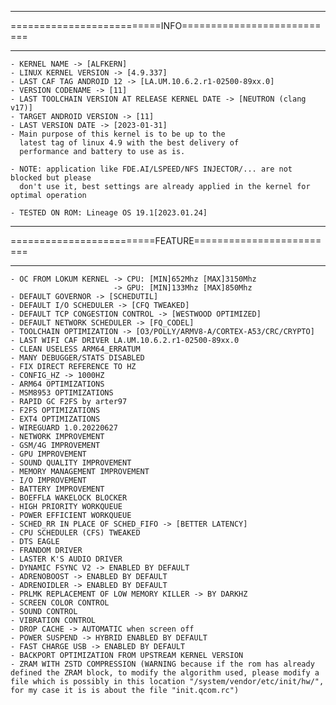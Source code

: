 **********************************************************
==========================INFO===========================
*********************************************************
    - KERNEL NAME -> [ALFKERN]
    - LINUX KERNEL VERSION -> [4.9.337]
    - LAST CAF TAG ANDROID 12 -> [LA.UM.10.6.2.r1-02500-89xx.0]
    - VERSION CODENAME -> [11]
    - LAST TOOLCHAIN VERSION AT RELEASE KERNEL DATE -> [NEUTRON (clang v17)]
    - TARGET ANDROID VERSION -> [11]
    - LAST VERSION DATE -> [2023-01-31]
    - Main purpose of this kernel is to be up to the
      latest tag of linux 4.9 with the best delivery of
      performance and battery to use as is.

    - NOTE: application like FDE.AI/LSPEED/NFS INJECTOR/... are not blocked but please
      don't use it, best settings are already applied in the kernel for optimal operation

    - TESTED ON ROM: Lineage OS 19.1[2023.01.24]

*********************************************************
=========================FEATURE=========================
*********************************************************
    - OC FROM LOKUM KERNEL -> CPU: [MIN]652Mhz [MAX]3150Mhz
                           -> GPU: [MIN]133Mhz [MAX]850Mhz
    - DEFAULT GOVERNOR -> [SCHEDUTIL]
    - DEFAULT I/O SCHEDULER -> [CFQ TWEAKED]
    - DEFAULT TCP CONGESTION CONTROL -> [WESTWOOD OPTIMIZED]
    - DEFAULT NETWORK SCHEDULER -> [FQ_CODEL]
    - TOOLCHAIN OPTIMIZATION -> [O3/POLLY/ARMV8-A/CORTEX-A53/CRC/CRYPTO]
    - LAST WIFI CAF DRIVER LA.UM.10.6.2.r1-02500-89xx.0
    - CLEAN USELESS ARM64_ERRATUM
    - MANY DEBUGGER/STATS DISABLED
    - FIX DIRECT REFERENCE TO HZ
    - CONFIG_HZ -> 1000HZ
    - ARM64 OPTIMIZATIONS
    - MSM8953 OPTIMIZATIONS
    - RAPID GC F2FS by arter97
    - F2FS OPTIMIZATIONS
    - EXT4 OPTIMIZATIONS
    - WIREGUARD 1.0.20220627
    - NETWORK IMPROVEMENT
    - GSM/4G IMPROVEMENT
    - GPU IMPROVEMENT
    - SOUND QUALITY IMPROVEMENT
    - MEMORY MANAGEMENT IMPROVEMENT
    - I/O IMPROVEMENT
    - BATTERY IMPROVEMENT
    - BOEFFLA WAKELOCK BLOCKER
    - HIGH PRIORITY WORKQUEUE
    - POWER EFFICIENT WORKQUEUE
    - SCHED_RR IN PLACE OF SCHED_FIFO -> [BETTER LATENCY]
    - CPU SCHEDULER (CFS) TWEAKED
    - DTS EAGLE
    - FRANDOM DRIVER
    - LASTER K'S AUDIO DRIVER
    - DYNAMIC FSYNC V2 -> ENABLED BY DEFAULT
    - ADRENOBOOST -> ENABLED BY DEFAULT
    - ADRENOIDLER -> ENABLED BY DEFAULT
    - PRLMK REPLACEMENT OF LOW MEMORY KILLER -> BY DARKHZ
    - SCREEN COLOR CONTROL
    - SOUND CONTROL
    - VIBRATION CONTROL
    - DROP CACHE -> AUTOMATIC when screen off
    - POWER SUSPEND -> HYBRID ENABLED BY DEFAULT
    - FAST CHARGE USB -> ENABLED BY DEFAULT
    - BACKPORT OPTIMIZATION FROM UPSTREAM KERNEL VERSION 
    - ZRAM WITH ZSTD COMPRESSION (WARNING because if the rom has already defined the ZRAM block, to modify the algorithm used, please modify a file which is possibly in this location "/system/vendor/etc/init/hw/", for my case it is is about the file "init.qcom.rc")
